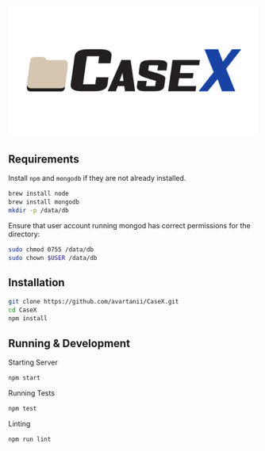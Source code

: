 <p align="center">
  <img src = "resources/logo.png" alt = "Logo" width = 600 /> 
</p>

## Requirements
Install `npm` and `mongodb` if they are not already installed.
```bash
brew install node
brew install mongodb
mkdir -p /data/db
```
Ensure that user account running mongod has correct permissions for the directory:

```bash
sudo chmod 0755 /data/db
sudo chown $USER /data/db
```

## Installation

```bash
git clone https://github.com/avartanii/CaseX.git
cd CaseX
npm install
```
## Running & Development

Starting Server
```bash
npm start
```
Running Tests
```bash
npm test
```

Linting
```bash
npm run lint
```
